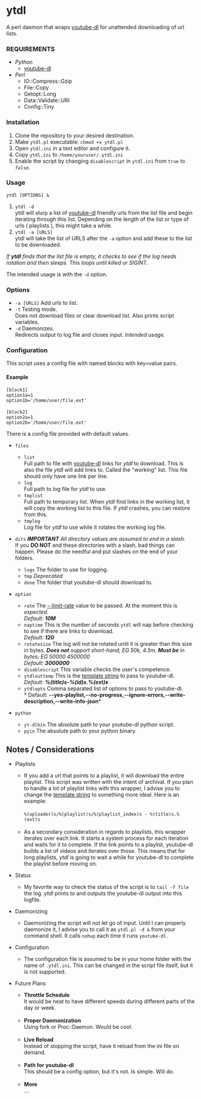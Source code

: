 # ytdl
A perl daemon that wraps [youtube-dl](https://rg3.github.io/youtube-dl/) for unattended downloading of url lists.

### REQUIREMENTS

* *Python*
    * [youtube-dl](https://rg3.github.io/youtube-dl/)
* *Perl*
    * IO::Compress::Gzip
    * File::Copy
    * Getopt::Long
    * Data::Validate::URI
    * Config::Tiny

### Installation

1. Clone the repository to your desired destination.
2. Make `ytdl.pl` executable: `chmod +x ytdl.pl`
3. Open `ytdl.ini` in a text editor and configure it.
4. Copy `ytdl.ini` to `/home/youruser/.ytdl.ini`
5. Enable the script by changing `disablescript` in `ytdl.ini` from `true` to *`false`*.

### Usage

`ytdl [OPTIONS] &`

1. `ytdl -d`<BR>ytdl will slurp a list of [youtube-dl](https://rg3.github.io/youtube-dl/) friendly urls from the list file and begin iterating through this list. Depending on the length of the list or type of urls ( playlists ), this might take a while.
2. `ytdl -a [URLS]`<BR>ytdl will take the list of URLS after the `-a` option and add these to the list to be downloaded.

*If __ytdl__ finds that the list file is empty, it checks to see if the log needs rotation and then sleeps. This loops until killed or SIGINT.*

The intended usage is with the `-d` option.

### Options

* `-a [URLS]` Add urls to list.
* `-t` Testing mode.<BR>Does not download files or clear download list. Also prints script variables.
* `-d` Daemonizes.<BR>Redirects output to log file and closes input. *Intended usage.*

### Configuration

This script uses a config file with named blocks with key=value pairs.

#### Example

`[block1]`<br>
`option1a=1`<br>
`option1b='/home/user/file.ext'`<br><br>
`[block2]`<br>
`option2a=1`<br>
`option2b='/home/user/file.ext'`

There is a config file provided with default values.

- `files`

    * `list`<BR>Full path to file with [youtube-dl](https://rg3.github.io/youtube-dl/) links for *ytdl* to download. This is also the file *ytdl* will add links to. Called the "working" list. This file should only have one link per line.
    * `log`<BR> Full path to log file for *ytdl* to use.
    * `tmplist`<BR>Full path to temporary list. When *ytdl* find links in the working list, it will copy the working list to this file. If *ytdl* crashes, you can restore from this.
    * `tmplog`<BR>Log file for *ytdl* to use while it rotates the working log file.


- `dirs` *__IMPORTANT__ All directory values are assumed to end in a slash.* <BR> If you __DO NOT__ end these directories with a slash, bad things can happen. Please do the needful and put slashes on the end of your folders.

    * `logs` The folder to use for logging.
    * `tmp` *Deprecated*
    * `done` The folder that youtube-dl should download to.


- `option`

    * `rate` The [--limit-rate](https://github.com/rg3/youtube-dl/blob/master/README.md#download-options) value to be passed. At the moment this is *expected*.<BR>*Default: __10M__*
    * `naptime` This is the number of seconds `ytdl` will nap before checking to see if there are links to download.<BR>*Default: __120__*
    * `rotatesize` The log will not be rotated until it is greater than this size in bytes. _**Does not** support short-hand; EG 50k, 4.5m. **Must be** in bytes; EG 50000 4500000_<BR>*Default: __3000000__*
    * `disablescript` This variable checks the user's competence.
    * `ytdlouttemp` This is the [template string](https://github.com/rg3/youtube-dl/blob/master/README.md#output-template) to pass to youtube-dl.<BR>*Default: __%(title)s-%(id)s.%(ext)s__*
    * `ytdlopts` Comma separated list of options to pass to youtube-dl.<BR>* Default: __--yes-playlist,--no-progress,--ignore-errors,--write-description,--write-info-json__*


- `python`

    * `yt-dlbin` The absolute path to your youtube-dl python script.
    * `pyin` The absolute path to your python binary.


## Notes / Considerations

- Playlists

    * If you add a url that points to a playlist, it will download the entire playlist. This script was written with the intent of archival. If you plan to handle a lot of playlist links with this wrapper, I advise you to change the [template string](https://github.com/rg3/youtube-dl/blob/master/README.md#output-template) to something more ideal. Here is an example:<BR><BR>`%(uploader)s/%(playlist)s/%(playlist_index)s - %(title)s.%(ext)s`<BR><BR>
    * As a secondary consideration in regards to playlists, this wrapper iterates over each link. It starts a system process for each iteration and waits for it to complete. If the link points to a playlist, youtube-dl builds a list of videos and iterates over those. This means that for long playlists, *ytdl* is going to wait a while for youtube-dl to complete the playlist before moving on.


- Status

    * My favorite way to check the status of the script is to `tail -f file` the log. *ytdl* prints to and outputs the youtube-dl output into this logfile.


- Daemonizing

    * Daemonizing the script will not let go of input. Until I can properly daemonize it, I advise you to call it as `ytdl.pl -d &` from your command shell. It calls `nohup` each time it runs `youtube-dl`.


- Configuration

    * The configuration file is assumed to be in your home folder with the name of `.ytdl.ini`. This can be changed in the script file itself, but it is not supported.


- Future Plans

    * **Throttle Schedule**<BR>It would be neat to have different speeds during different parts of the day or week.<BR><BR>
    * **Proper Daemonization**<BR>Using fork or Proc::Daemon. Would be cool.<BR><BR>
    * **Live Reload**<BR>Instead of stopping the script, have it reload from the ini file on demand.<BR><BR>
    * **Path for youtube-dl**<BR>This should be a config option, but it's not. Is simple. Will do.<BR><BR>
    * **More**<BR> ... <BR><BR>
